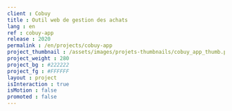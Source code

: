 ```yaml
---
client : Cobuy
title : Outil web de gestion des achats
lang : en
ref : cobuy-app
release : 2020
permalink : /en/projects/cobuy-app
project_thumbnail : /assets/images/projets-thumbnails/cobuy_app_thumb.png
project_weight : 280
project_bg : #222222
project_fg : #FFFFFF
layout : project
isInteraction : true
isMotion : false
promoted : false
---
```

